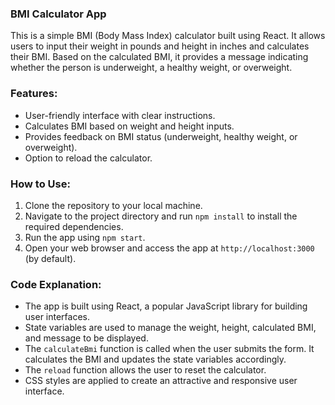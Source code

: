### BMI Calculator App

This is a simple BMI (Body Mass Index) calculator built using React. It allows users to input their weight in pounds and height in inches and calculates their BMI. Based on the calculated BMI, it provides a message indicating whether the person is underweight, a healthy weight, or overweight.

### Features:

- User-friendly interface with clear instructions.
- Calculates BMI based on weight and height inputs.
- Provides feedback on BMI status (underweight, healthy weight, or overweight).
- Option to reload the calculator.

### How to Use:

1. Clone the repository to your local machine.
2. Navigate to the project directory and run `npm install` to install the required dependencies.
3. Run the app using `npm start`.
4. Open your web browser and access the app at `http://localhost:3000` (by default).

### Code Explanation:

- The app is built using React, a popular JavaScript library for building user interfaces.
- State variables are used to manage the weight, height, calculated BMI, and message to be displayed.
- The `calculateBmi` function is called when the user submits the form. It calculates the BMI and updates the state variables accordingly.
- The `reload` function allows the user to reset the calculator.
- CSS styles are applied to create an attractive and responsive user interface.


